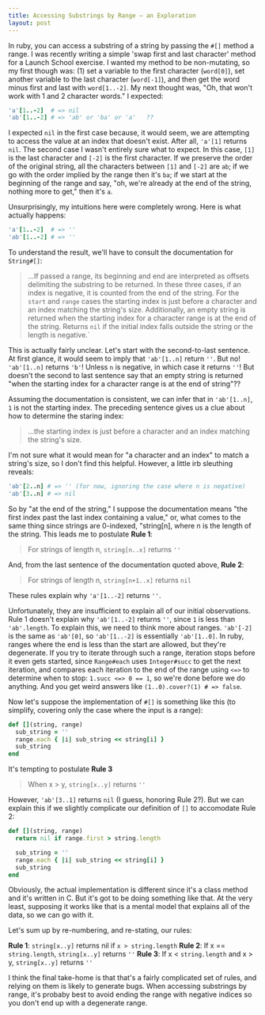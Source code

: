 ```yaml
---
title: Accessing Substrings by Range — an Exploration
layout: post
---
```


In ruby, you can access a substring of a string by passing the `#[]` method a range. I was recently writing a simple 'swap first and last character' method for a Launch School exercise. I wanted my method to be non-mutating, so my first though was: (1) set a variable to the first character (`word[0]`), set another variable to the last character (`word[-1]`), and then get the word minus first and last with `word[1..-2]`. My next thought was, "Oh, that won't work with 1 and 2 character words." I expected:

```ruby
'a'[1..-2]  # => nil
'ab'[1..-2] # => 'ab' or 'ba' or 'a'   ??
```

I expected `nil` in the first case because, it would seem, we are attempting to access the value at an index that doesn't exist. After all, `'a'[1]` returns `nil`. The second case I wasn't entirely sure what to expect. In this case, `[1]` is the last character and `[-2]` is the first character. If we preserve the order of the original string, all the characters between `[1]` and `[-2]` are `ab`; if we go with the order implied by the range then it's `ba`; if we start at the beginning of the range and say, "oh, we're already at the end of the string, nothing more to get," then it's `a`.

Unsurprisingly, my intuitions here were completely wrong. Here is what actually happens:

```ruby
'a'[1..-2]  # => ''
'ab'[1..-2] # => ''
```

To understand the result, we'll have to consult the documentation for `String#[]`:

> ...If passed a range, its beginning and end are interpreted as offsets delimiting the substring to be returned.
> In these three cases, if an index is negative, it is counted from the end of the string. For the `start` and `range` cases the starting index is just before a character and an index matching the string's size. Additionally, an empty string is returned when the starting index for a character range is at the end of the string.
> Returns `nil` if the initial index falls outside the string or the length is negative.`

This is actually fairly unclear. Let's start with the second-to-last sentence. At first glance, it would seem to imply that `'ab'[1..n]` return `''`. But no! `'ab'[1..n]` returns `'b'`! Unless `n` is negative, in which case it returns `''`! But doesn't the second to last sentence say that an empty string is returned "when the starting index for a character range is at the end of string"??

Assuming the documentation is consistent, we can infer that in `'ab'[1..n]`, `1` is not the starting index. The preceding sentence gives us a clue about how to determine the staring index:

> ...the starting index is just before a character and an index matching the string's size. 

I'm not sure what it would mean for "a character and an index" to match a string's size, so I don't find this helpful. However, a little irb sleuthing reveals:

```ruby
'ab'[2..n] # => '' (for now, ignoring the case where n is negative)
'ab'[3..n] # => nil
```

So by "at the end of the string," I suppose the documentation means "the first index past the last index containing a value," or, what comes to the same thing since strings are 0-indexed, "string[n], where n is the length of the string. This leads me to postulate **Rule 1**:

> For strings of length n, `string[n..x]` returns `''`

And, from the last sentence of the documentation quoted above, **Rule 2**:

> For strings of length n, `string[n+1..x]` returns `nil`

These rules explain why `'a'[1..-2]` returns `''`. 

Unfortunately, they are insufficient to explain all of our initial observations. Rule 1 doesn't explain why `'ab'[1..-2]` returns `''`, since `1` is less than `'ab'.length`. To explain this, we need to think more about ranges. `'ab'[-2]` is the same as `'ab'[0]`, so `'ab'[1..-2]` is essentially `'ab'[1..0]`. In ruby, ranges where the end is less than the start are allowed, but they're degenerate. If you try to iterate through such a range, iteration stops before it even gets started, since `Range#each` uses `Integer#succ` to get the next iteration, and compares each iteration to the end of the range using `<=>` to determine when to stop: `1.succ <=> 0 == 1`, so we're done before we do anything. And you get weird answers like `(1..0).cover?(1) # => false`. 

Now let's suppose the implementation of `#[]` is something like this (to simplify, covering only the case where the input is a range):

```ruby
def [](string, range)
  sub_string = ''
  range.each { |i| sub_string << string[i] }
  sub_string
end
```

It's tempting to postulate **Rule 3**

> When x > y, `string[x..y]` returns `''`

However, `'ab'[3..1]` returns `nil` (I guess, honoring Rule 2?). But we can explain this if we slightly complicate our definition of `[]` to accomodate Rule 2:

```ruby
def [](string, range)
  return nil if range.first > string.length

  sub_string = ''
  range.each { |i| sub_string << string[i] }
  sub_string
end
```

Obviously, the actual implementation is different since it's a class method and it's written in C. But it's got to be doing something like that. At the very least, supposing it works like that is a mental model that explains all of the data, so we can go with it.

Let's sum up by re-numbering, and re-stating, our rules:

**Rule 1**: `string[x..y]` returns nil if `x > string.length`
**Rule 2**: If x == `string.length`, `string[x..y]` returns `''`
**Rule 3**: If x < `string.length` and x > y, `string[x..y]` returns `''`

I think the final take-home is that that's a fairly complicated set of rules, and relying on them is likely to generate bugs. When accessing substrings by range, it's probaby best to avoid ending the range with negative indices so you don't end up with a degenerate range. 
